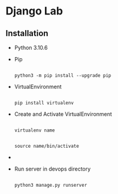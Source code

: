# Django Lab

## Installation

- Python 3.10.6

- Pip  

	``` 

	python3 -m pip install --upgrade pip 

	```
- VirtualEnvironment

	```

	pip install virtualenv

	```

- Create and Activate VirtualEnvironment

	```

	virtualenv name

	```

	```

	source name/bin/activate

	```
- 
- Run server in devops directory
	```

	python3 manage.py runserver

	```
